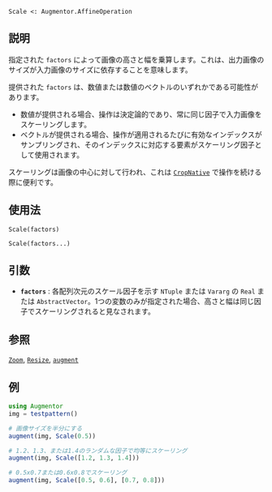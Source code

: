 ```
Scale <: Augmentor.AffineOperation
```

## 説明

指定された `factors` によって画像の高さと幅を乗算します。これは、出力画像のサイズが入力画像のサイズに依存することを意味します。

提供された `factors` は、数値または数値のベクトルのいずれかである可能性があります。

  * 数値が提供される場合、操作は決定論的であり、常に同じ因子で入力画像をスケーリングします。
  * ベクトルが提供される場合、操作が適用されるたびに有効なインデックスがサンプリングされ、そのインデックスに対応する要素がスケーリング因子として使用されます。

スケーリングは画像の中心に対して行われ、これは [`CropNative`](@ref) で操作を続ける際に便利です。

## 使用法

```
Scale(factors)

Scale(factors...)
```

## 引数

  * **`factors`** : 各配列次元のスケール因子を示す `NTuple` または `Vararg` の `Real` または `AbstractVector`。1つの変数のみが指定された場合、高さと幅は同じ因子でスケーリングされると見なされます。

## 参照

[`Zoom`](@ref), [`Resize`](@ref), [`augment`](@ref)

## 例

```julia
using Augmentor
img = testpattern()

# 画像サイズを半分にする
augment(img, Scale(0.5))

# 1.2、1.3、または1.4のランダムな因子で均等にスケーリング
augment(img, Scale([1.2, 1.3, 1.4]))

# 0.5x0.7または0.6x0.8でスケーリング
augment(img, Scale([0.5, 0.6], [0.7, 0.8]))
```
